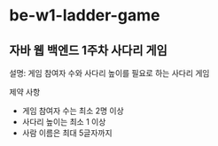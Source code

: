 # be-w1-ladder-game

## 자바 웹 백엔드 1주차 사다리 게임

설명:
게임 참여자 수와 사다리 높이를 필요로 하는 사다리 게임

제약 사항
- 게임 참여자 수는 최소 2명 이상
- 사다리 높이는 최소 1 이상
- 사람 이름은 최대 5글자까지
